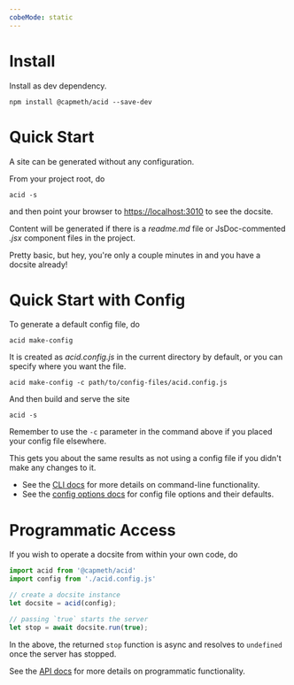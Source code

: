 ```yaml
---
cobeMode: static
---
```



# Install

Install as dev dependency.

```shell
npm install @capmeth/acid --save-dev
```

# Quick Start

A site can be generated without any configuration.

From your project root, do

```shell
acid -s
```

and then point your browser to <https://localhost:3010> to see the docsite.

Content will be generated if there is a *readme.md* file or JsDoc-commented *.jsx* component files in the project.

Pretty basic, but hey, you're only a couple minutes in and you have a docsite already!


# Quick Start with Config

To generate a default config file, do

```shell
acid make-config
```

It is created as *acid.config.js* in the current directory by default, or you can specify where you want the file.

```shell
acid make-config -c path/to/config-files/acid.config.js
```

And then build and serve the site

```shell
acid -s
```

Remember to use the `-c` parameter in the command above if you placed your config file elsewhere.

This gets you about the same results as not using a config file if you didn't make any changes to it.

- See the [CLI docs](document/configuration-acid-cli) for more details on command-line functionality.
- See the [config options docs](document/configuration-options) for config file options and their defaults.


# Programmatic Access

If you wish to operate a docsite from within your own code, do

```js
import acid from '@capmeth/acid'
import config from './acid.config.js'

// create a docsite instance
let docsite = acid(config);

// passing `true` starts the server
let stop = await docsite.run(true);
```

In the above, the returned `stop` function is async and resolves to `undefined` once the server has stopped.

See the [API docs](document/docsite-api) for more details on programmatic functionality.
